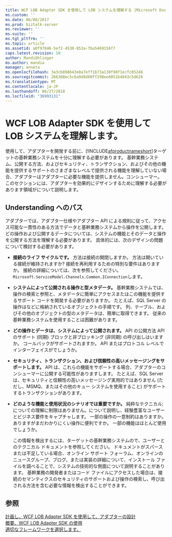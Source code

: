 ```yaml
---
title: WCF LOB Adapter SDK を使用して LOB システムを理解する |Microsoft Docs
ms.custom: ''
ms.date: 06/08/2017
ms.prod: biztalk-server
ms.reviewer: ''
ms.suite: ''
ms.tgt_pltfrm: ''
ms.topic: article
ms.assetid: a0f97846-5ef2-4530-853a-fba5469156f7
caps.latest.revision: 10
author: MandiOhlinger
ms.author: mandia
manager: anneta
ms.openlocfilehash: 3a3cb898643e8a7eff1b73a138f98f1ecfc05248
ms.sourcegitcommit: 266308ec5c6a9d8d80ff298ee6051b4843c5d626
ms.translationtype: MT
ms.contentlocale: ja-JP
ms.lasthandoff: 06/27/2018
ms.locfileid: "36993131"
---
```

# <a name="understand-the-lob-system-with-the-wcf-lob-adapter-sdk"></a>WCF LOB Adapter SDK を使用して LOB システムを理解します。
使用して、アダプターを開発する前に、[!INCLUDE[afproductnameshort](../../includes/afproductnameshort-md.md)]ターゲットの基幹業務システムを十分に理解する必要があります。 基幹業務システム、公開する方法、およびセキュリティ、トランザクション、およびその他の機能を提供するサポートのさまざまなレベルで提供される機能を理解していない場合、アダプターはアダプターに必要な機能を提供しません。コンシューマー。 このセクションには、アダプターを効果的にデザインするために理解する必要があります領域がについて説明します。  
  
## <a name="the-path-to-understanding"></a>Understanding へのパス  
 アダプターでは、アダプター仕様やアダプター API による規則に従って、アクセス可能な一貫性のある方法でデータと基幹業務システムから操作を公開します。 どの操作および公開するデータについては、システムの機能とそのデータと操作を公開する方法を理解する必要があります。 具体的には、次のデザインの問題について検討する必要があります。  
  
- **接続のライフ サイクルです。** 方法は接続の開閉しますか。 方法は開いている接続が維持されますか? 接続を再利用するための特別な要件はありますか。 接続の詳細については、次を参照してください。`Microsoft.ServiceModel.Channels.Common.IConnection`します。  
  
- **システムによって公開される操作と型メタデータ。** 基幹業務システムでは、操作の検索と参照と、メタデータに簡単にアクセスまたはこの機能を提供するサポート コードを開発する必要がありますか。 たとえば、SQL Server の操作はなどに格納されているオブジェクトの手順です。 列、テーブル、およびその他のオブジェクトの型のメタデータは、簡単に取得できます。 従来の基幹業務システムを使用することは困難があります。  
  
- **どの操作とデータは、システムによって公開されます。** API の公開方法 API のサポート (同期) ブロックと非ブロッキング (非同期) の呼び出しはいますか。 コールバックがサポートされますか。 API またはプロトコル レベルでインターフェイスがでしょうか。  
  
- **セキュリティ、トランザクション、および信頼性の高いメッセージングをサポートします。** API は、これらの機能をサポートする場合、アダプターのコンシューマーに公開する可能性がありますします。 たとえば、SQL Server は、セキュリティと信頼性の高いメッセージング実用的ではありません (ただし、MSMQ、またはその他のキュー システムを使用すること) がサポートするトランザクションがあります。  
  
- **どのような機能と使用状況のシナリオでは重要ですか。** 純粋なテクニカル; についての理解に制限はありません。について説明し、経験豊富なユーザーとビジネス要件をキャプチャします。 一部の操作の一意制約はありますか。 ありますがまだわかりにくい操作に便利ですか。 一部の機能はほとんど使用でしょうか。  
  
  この情報を検出するには、ターゲットの基幹業務システムので、ユーザーとのテクニカル ドキュメントを参照してください。 ドキュメントがスパースまたは不足している場合、オンライン サポート フォーラム、オンラインのニュースグループ、ブログ、または実装の詳細について、インストール ファイルを調べることで、システムの技術的な側面について説明することがあります。 基幹業務の開発者またはコード ファイルにアクセスした場合は、接続のセマンティクスのセキュリティのサポートおよび操作の検索し、呼び出される方法を含む必要な情報を検出することができます。  
  
## <a name="see-also"></a>参照  
 [計画し、WCF LOB Adapter SDK を使用して、アダプターの設計](../../adapters-and-accelerators/wcf-lob-adapter-sdk/plan-and-design-your-adapter-using-the-wcf-lob-adapter-sdk.md)   
 [概要、WCF LOB Adapter SDK の使用](../../adapters-and-accelerators/wcf-lob-adapter-sdk/get-started-with-the-with-the-wcf-lob-adapter-sdk.md)   
 [適切なフレームワークを選択します。](https://msdn.microsoft.com/library/bb798089.aspx)